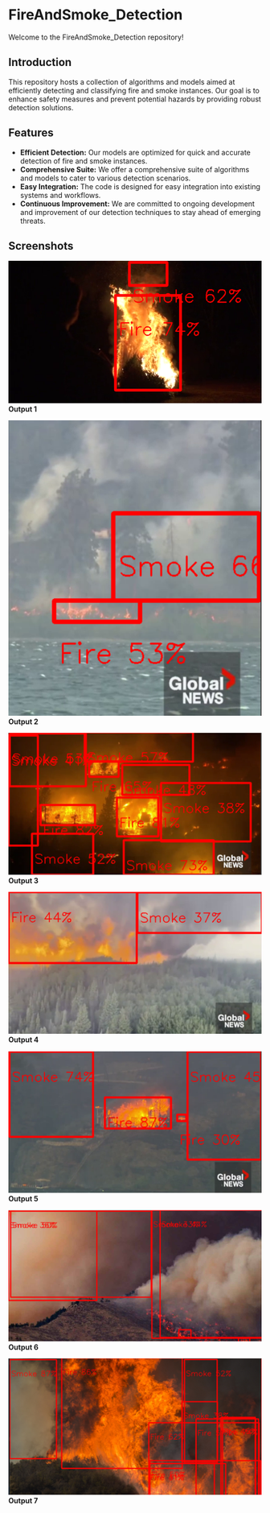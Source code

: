 # FireAndSmoke_Detection

Welcome to the FireAndSmoke_Detection repository!

## Introduction

This repository hosts a collection of algorithms and models aimed at efficiently detecting and classifying fire and smoke instances. Our goal is to enhance safety measures and prevent potential hazards by providing robust detection solutions.

## Features

- **Efficient Detection:** Our models are optimized for quick and accurate detection of fire and smoke instances.
- **Comprehensive Suite:** We offer a comprehensive suite of algorithms and models to cater to various detection scenarios.
- **Easy Integration:** The code is designed for easy integration into existing systems and workflows.
- **Continuous Improvement:** We are committed to ongoing development and improvement of our detection techniques to stay ahead of emerging threats.

## Screenshots

![Screenshot 2](./output/images/output1.png)
**Output 1**

![Screenshot 2](./output/images/output2.png)
**Output 2**

![Screenshot 2](./output/images/output3.png)
**Output 3**

![Screenshot 2](./output/images/output4.png)
**Output 4**

![Screenshot 2](./output/images/output5.png)
**Output 5**

![Screenshot 2](./output/images/output6.png)
**Output 6**

![Screenshot 2](./output/images/output7.png)
**Output 7**